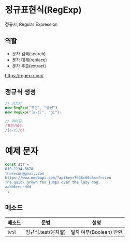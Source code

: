 # 정규표현식(RegExp)

정규시, Regular Expression

## 역할

- 문자 검색(search)
- 문자 대체(replace)
- 문자 추출(extract)

https://regexr.com/

## 정규식 생성

```js
// 생성자
new RegExp("표현", "옵션")
new RegExp("[a-z]", "gi");

// 리터럴
/표현/옵션
/[a-z]/gi
```

# 예제 문자

```js
const str = `
010-1234-5678
thesecon@gmail.com
https://www.omdbapi.com/?apikey=7035c60c&s=frozen
The quick grown fox jumps over the lazy dog.
aabbbccccddd
`;
```

## 메소드

| 메소드 | 문법                | 설명                    |
| ------ | ------------------- | ----------------------- |
| test   | 정규식.test(문자열) | 일치 여부(Boolean) 반환 |
